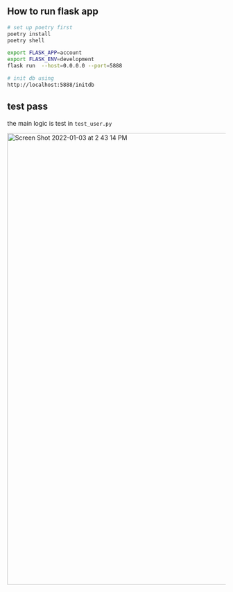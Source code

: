 
## How to run flask app

```sh
# set up poetry first 
poetry install
poetry shell

export FLASK_APP=account
export FLASK_ENV=development
flask run  --host=0.0.0.0 --port=5888

# init db using
http://localhost:5888/initdb
```

## test pass 

the main logic is test in `test_user.py`

<img width="1040" alt="Screen Shot 2022-01-03 at 2 43 14 PM" src="https://user-images.githubusercontent.com/666683/147905172-ca9679b8-7e16-4a0f-95b6-07bacb726ee7.png">



